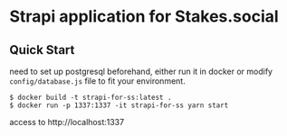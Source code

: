 # Strapi application for Stakes.social

## Quick Start

need to set up postgresql beforehand,
either run it in docker or modify `config/database.js` file to fit your environment.

```
$ docker build -t strapi-for-ss:latest .
$ docker run -p 1337:1337 -it strapi-for-ss yarn start
```

access to http://localhost:1337
